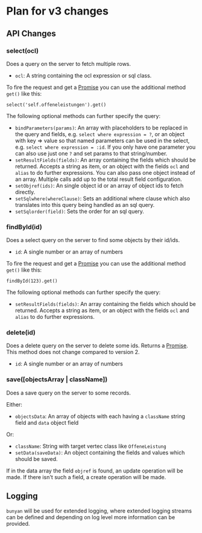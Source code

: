 # Plan for v3 changes

## API Changes

### select(ocl)

Does a query on the server to fetch multiple rows.

* `ocl`: A string containing the ocl expression or sql class.

To fire the request and get a [Promise](https://github.com/petkaantonov/bluebird) you can use the additional method `get()` like this:

`select('self.offeneleistungen').get()`

The following optional methods can further specify the query:

* `bindParameters(params)`: An array with placeholders to be replaced in the query and fields, e.g. `select where expression = ?`, or an object with key => value so that named parameters can be used in the select, e.g. `select where expression = :id`. If you only have one parameter you can also use just one `?` and set params to that string/number.
* `setResultFields(fields)`: An array containing the fields which should be returned. Accepts a string as item, or an object with the fields `ocl` and `alias` to do further expressions. You can also pass one object instead of an array. Multiple calls add up to the total result field configuration. 
* `setObjref(ids)`: An single object id or an array of object ids to fetch directly.
* `setSqlwhere(whereClause)`: Sets an additional where clause which also translates into this query being handled as an sql query.
* `setSqlorder(field)`: Sets the order for an sql query.


### findById(id)

Does a select query on the server to find some objects by their id/ids.

* `id`: A single number or an array of numbers

To fire the request and get a [Promise](https://github.com/petkaantonov/bluebird) you can use the additional method `get()` like this:

`findById(123).get()`

The following optional methods can further specify the query:

* `setResultFields(fields)`: An array containing the fields which should be returned. Accepts a string as item, or an object with the fields `ocl` and `alias` to do further expressions.


### delete(id)

Does a delete query on the server to delete some ids. Returns a [Promise](https://github.com/petkaantonov/bluebird).
This method does not change compared to version 2.

* `id`: A single number or an array of numbers


### save([objectsArray | className])

Does a save query on the server to some records.

Either:

* `objectsData`: An array of objects with each having a `className` string field and `data` object field

Or:

* `className`: String with target vertec class like `OffeneLeistung`
* `setData(saveData)`: An object containing the fields and values which should be saved.

If in the data array the field `objref` is found, an update operation will be made. If there isn't such a field, a create operation will be made.


## Logging

`bunyan` will be used for extended logging, where extended logging streams can be defined and depending on log level more information can be provided.
